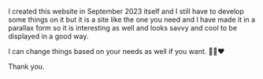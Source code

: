I created this website in September 2023 itself and I still have to develop some things on it but it is a site like the one you need and I have made it in a parallax form so it is interesting as well and looks savvy and cool to be displayed in a good way. 

I can change things based on your needs as well if you want. 🚀🚀❤️

Thank you.
